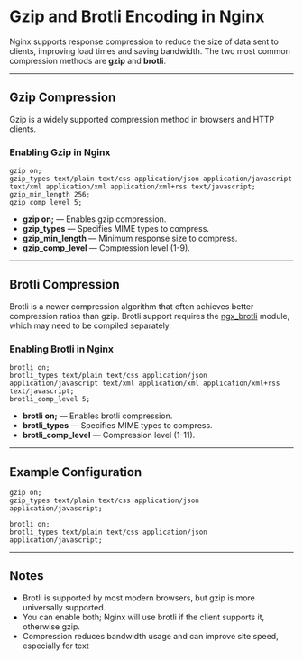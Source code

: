 # Gzip and Brotli Encoding in Nginx

Nginx supports response compression to reduce the size of data sent to clients, improving load times and saving bandwidth. The two most common compression methods are **gzip** and **brotli**.

---

## Gzip Compression

Gzip is a widely supported compression method in browsers and HTTP clients.

### Enabling Gzip in Nginx

```nginx
gzip on;
gzip_types text/plain text/css application/json application/javascript text/xml application/xml application/xml+rss text/javascript;
gzip_min_length 256;
gzip_comp_level 5;
```

- **gzip on;** — Enables gzip compression.
- **gzip_types** — Specifies MIME types to compress.
- **gzip_min_length** — Minimum response size to compress.
- **gzip_comp_level** — Compression level (1-9).

---

## Brotli Compression

Brotli is a newer compression algorithm that often achieves better compression ratios than gzip. Brotli support requires the [ngx_brotli](https://github.com/google/ngx_brotli) module, which may need to be compiled separately.

### Enabling Brotli in Nginx

```nginx
brotli on;
brotli_types text/plain text/css application/json application/javascript text/xml application/xml application/xml+rss text/javascript;
brotli_comp_level 5;
```

- **brotli on;** — Enables brotli compression.
- **brotli_types** — Specifies MIME types to compress.
- **brotli_comp_level** — Compression level (1-11).

---

## Example Configuration

```nginx
gzip on;
gzip_types text/plain text/css application/json application/javascript;

brotli on;
brotli_types text/plain text/css application/json application/javascript;
```

---

## Notes

- Brotli is supported by most modern browsers, but gzip is more universally supported.
- You can enable both; Nginx will use brotli if the client supports it, otherwise gzip.
- Compression reduces bandwidth usage and can improve site speed, especially for text